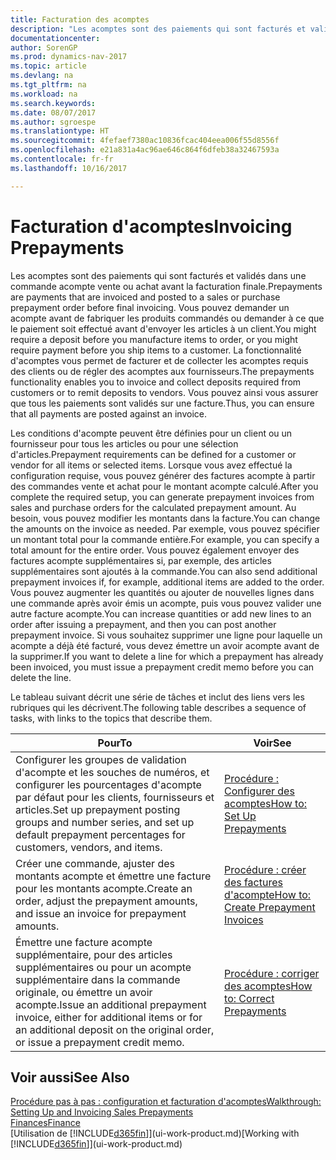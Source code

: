 ```yaml
---
title: Facturation des acomptes
description: "Les acomptes sont des paiements qui sont facturés et validés dans une commande acompte vente ou achat avant la facturation finale. Vous pouvez demander un acompte avant de fabriquer les produits commandés ou demander à ce que le paiement soit effectué avant d'envoyer les articles à un client. La fonctionnalité d'acomptes vous permet de facturer et de collecter les acomptes requis des clients ou de régler des acomptes aux fournisseurs. Vous pouvez ainsi vous assurer que tous les paiements sont validés sur une facture."
documentationcenter: 
author: SorenGP
ms.prod: dynamics-nav-2017
ms.topic: article
ms.devlang: na
ms.tgt_pltfrm: na
ms.workload: na
ms.search.keywords: 
ms.date: 08/07/2017
ms.author: sgroespe
ms.translationtype: HT
ms.sourcegitcommit: 4fefaef7380ac10836fcac404eea006f55d8556f
ms.openlocfilehash: e21a831a4ac96ae646c864f6dfeb38a32467593a
ms.contentlocale: fr-fr
ms.lasthandoff: 10/16/2017

---
```

# <a name="invoicing-prepayments"></a><span data-ttu-id="fbef2-106">Facturation d'acomptes</span><span class="sxs-lookup"><span data-stu-id="fbef2-106">Invoicing Prepayments</span></span>
<span data-ttu-id="fbef2-107">Les acomptes sont des paiements qui sont facturés et validés dans une commande acompte vente ou achat avant la facturation finale.</span><span class="sxs-lookup"><span data-stu-id="fbef2-107">Prepayments are payments that are invoiced and posted to a sales or purchase prepayment order before final invoicing.</span></span> <span data-ttu-id="fbef2-108">Vous pouvez demander un acompte avant de fabriquer les produits commandés ou demander à ce que le paiement soit effectué avant d'envoyer les articles à un client.</span><span class="sxs-lookup"><span data-stu-id="fbef2-108">You might require a deposit before you manufacture items to order, or you might require payment before you ship items to a customer.</span></span> <span data-ttu-id="fbef2-109">La fonctionnalité d'acomptes vous permet de facturer et de collecter les acomptes requis des clients ou de régler des acomptes aux fournisseurs.</span><span class="sxs-lookup"><span data-stu-id="fbef2-109">The prepayments functionality enables you to invoice and collect deposits required from customers or to remit deposits to vendors.</span></span> <span data-ttu-id="fbef2-110">Vous pouvez ainsi vous assurer que tous les paiements sont validés sur une facture.</span><span class="sxs-lookup"><span data-stu-id="fbef2-110">Thus, you can ensure that all payments are posted against an invoice.</span></span>  

 <span data-ttu-id="fbef2-111">Les conditions d'acompte peuvent être définies pour un client ou un fournisseur pour tous les articles ou pour une sélection d'articles.</span><span class="sxs-lookup"><span data-stu-id="fbef2-111">Prepayment requirements can be defined for a customer or vendor for all items or selected items.</span></span> <span data-ttu-id="fbef2-112">Lorsque vous avez effectué la configuration requise, vous pouvez générer des factures acompte à partir des commandes vente et achat pour le montant acompte calculé.</span><span class="sxs-lookup"><span data-stu-id="fbef2-112">After you complete the required setup, you can generate prepayment invoices from sales and purchase orders for the calculated prepayment amount.</span></span> <span data-ttu-id="fbef2-113">Au besoin, vous pouvez modifier les montants dans la facture.</span><span class="sxs-lookup"><span data-stu-id="fbef2-113">You can change the amounts on the invoice as needed.</span></span> <span data-ttu-id="fbef2-114">Par exemple, vous pouvez spécifier un montant total pour la commande entière.</span><span class="sxs-lookup"><span data-stu-id="fbef2-114">For example, you can specify a total amount for the entire order.</span></span> <span data-ttu-id="fbef2-115">Vous pouvez également envoyer des factures acompte supplémentaires si, par exemple, des articles supplémentaires sont ajoutés à la commande.</span><span class="sxs-lookup"><span data-stu-id="fbef2-115">You can also send additional prepayment invoices if, for example, additional items are added to the order.</span></span> <span data-ttu-id="fbef2-116">Vous pouvez augmenter les quantités ou ajouter de nouvelles lignes dans une commande après avoir émis un acompte, puis vous pouvez valider une autre facture acompte.</span><span class="sxs-lookup"><span data-stu-id="fbef2-116">You can increase quantities or add new lines to an order after issuing a prepayment, and then you can post another prepayment invoice.</span></span> <span data-ttu-id="fbef2-117">Si vous souhaitez supprimer une ligne pour laquelle un acompte a déjà été facturé, vous devez émettre un avoir acompte avant de la supprimer.</span><span class="sxs-lookup"><span data-stu-id="fbef2-117">If you want to delete a line for which a prepayment has already been invoiced, you must issue a prepayment credit memo before you can delete the line.</span></span>  

 <span data-ttu-id="fbef2-118">Le tableau suivant décrit une série de tâches et inclut des liens vers les rubriques qui les décrivent.</span><span class="sxs-lookup"><span data-stu-id="fbef2-118">The following table describes a sequence of tasks, with links to the topics that describe them.</span></span>

|<span data-ttu-id="fbef2-119">**Pour**</span><span class="sxs-lookup"><span data-stu-id="fbef2-119">**To**</span></span>|<span data-ttu-id="fbef2-120">**Voir**</span><span class="sxs-lookup"><span data-stu-id="fbef2-120">**See**</span></span>|  
|------------|-------------|  
|<span data-ttu-id="fbef2-121">Configurer les groupes de validation d'acompte et les souches de numéros, et configurer les pourcentages d'acompte par défaut pour les clients, fournisseurs et articles.</span><span class="sxs-lookup"><span data-stu-id="fbef2-121">Set up prepayment posting groups and number series, and set up default prepayment percentages for customers, vendors, and items.</span></span>|[<span data-ttu-id="fbef2-122">Procédure : Configurer des acomptes</span><span class="sxs-lookup"><span data-stu-id="fbef2-122">How to: Set Up Prepayments</span></span>](finance-set-up-prepayments.md)|
|<span data-ttu-id="fbef2-123">Créer une commande, ajuster des montants acompte et émettre une facture pour les montants acompte.</span><span class="sxs-lookup"><span data-stu-id="fbef2-123">Create an order, adjust the prepayment amounts, and issue an invoice for prepayment amounts.</span></span>|[<span data-ttu-id="fbef2-124">Procédure : créer des factures d'acompte</span><span class="sxs-lookup"><span data-stu-id="fbef2-124">How to: Create Prepayment Invoices</span></span>](finance-how-to-create-prepayment-invoices.md)|  
|<span data-ttu-id="fbef2-125">Émettre une facture acompte supplémentaire, pour des articles supplémentaires ou pour un acompte supplémentaire dans la commande originale, ou émettre un avoir acompte.</span><span class="sxs-lookup"><span data-stu-id="fbef2-125">Issue an additional prepayment invoice, either for additional items or for an additional deposit on the original order, or issue a prepayment credit memo.</span></span>|[<span data-ttu-id="fbef2-126">Procédure : corriger des acomptes</span><span class="sxs-lookup"><span data-stu-id="fbef2-126">How to: Correct Prepayments</span></span>](finance-how-to-correct-prepayments.md)|  

## <a name="see-also"></a><span data-ttu-id="fbef2-127">Voir aussi</span><span class="sxs-lookup"><span data-stu-id="fbef2-127">See Also</span></span>  
[<span data-ttu-id="fbef2-128">Procédure pas à pas : configuration et facturation d'acomptes</span><span class="sxs-lookup"><span data-stu-id="fbef2-128">Walkthrough: Setting Up and Invoicing Sales Prepayments</span></span>](walkthrough-setting-up-and-invoicing-sales-prepayments.md)  
[<span data-ttu-id="fbef2-129">Finances</span><span class="sxs-lookup"><span data-stu-id="fbef2-129">Finance</span></span>](finance.md)  
<span data-ttu-id="fbef2-130">[Utilisation de [!INCLUDE[d365fin](includes/d365fin_md.md)]](ui-work-product.md)</span><span class="sxs-lookup"><span data-stu-id="fbef2-130">[Working with [!INCLUDE[d365fin](includes/d365fin_md.md)]](ui-work-product.md)</span></span>


